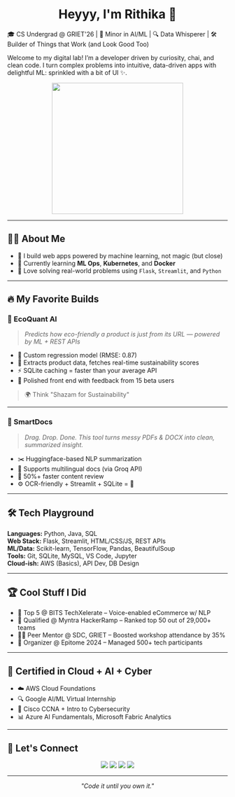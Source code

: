 <h1 align="center">Heyyy, I'm Rithika 🌸</h1>
🎓 CS Undergrad @ GRIET'26 | 🧠 Minor in AI/ML | 🔍 Data Whisperer | 🛠 Builder of Things that Work (and Look Good Too)

Welcome to my digital lab! I’m a developer driven by curiosity, chai, and clean code. I turn complex problems into intuitive, data-driven apps with delightful ML: sprinkled with a bit of UI ✨.


<p align="center">
  <img src="https://media.giphy.com/media/v1.Y2lkPTc5MGI3NjExOGdjbXZmY2tvcnRsY3J5b2xrb2QyemtrOXpyYW9scDg3OG8yc3lsdSZlcD12MV9naWZzX3NlYXJjaCZjdD1n/Dh5q0sShxgp13DwrvG/giphy.gif" width="300px" />
</p>

---

## 👨‍💻 About Me

- 🤖 I build web apps powered by machine learning, not magic (but close)  
- 🧠 Currently learning **ML Ops**, **Kubernetes**, and **Docker**  
- 💬 Love solving real-world problems using `Flask`, `Streamlit`, and `Python`

---

## 🔥 My Favorite Builds

### 🌿 EcoQuant AI  
> *Predicts how eco-friendly a product is just from its URL — powered by ML + REST APIs*

- 🧠 Custom regression model (RMSE: 0.87)
- 🔎 Extracts product data, fetches real-time sustainability scores
- ⚡ SQLite caching = faster than your average API
- 🎨 Polished front end with feedback from 15 beta users

> 🌍 Think "Shazam for Sustainability"

---

### 📄 SmartDocs  
> *Drag. Drop. Done. This tool turns messy PDFs & DOCX into clean, summarized insight.*

- ✂️ Huggingface-based NLP summarization
- 🧾 Supports multilingual docs (via Groq API)
- 🧠 50%+ faster content review
- ⚙️ OCR-friendly + Streamlit + SQLite = 💯

---

## 🛠 Tech Playground

**Languages:** Python, Java, SQL  
**Web Stack:** Flask, Streamlit, HTML/CSS/JS, REST APIs  
**ML/Data:** Scikit-learn, TensorFlow, Pandas, BeautifulSoup  
**Tools:** Git, SQLite, MySQL, VS Code, Jupyter  
**Cloud-ish:** AWS (Basics), API Dev, DB Design  

---

## 🏆 Cool Stuff I Did

- 🥇 Top 5 @ BITS TechXelerate – Voice-enabled eCommerce w/ NLP  
- 🧠 Qualified @ Myntra HackerRamp – Ranked top 50 out of 29,000+ teams  
- 🧑‍🏫 Peer Mentor @ SDC, GRIET – Boosted workshop attendance by 35%  
- 🎯 Organizer @ Epitome 2024 – Managed 500+ tech participants

---

## 📜 Certified in Cloud + AI + Cyber

- ☁️ AWS Cloud Foundations  
- 🔍 Google AI/ML Virtual Internship  
- 🔐 Cisco CCNA + Intro to Cybersecurity  
- 📊 Azure AI Fundamentals, Microsoft Fabric Analytics

---

## 💬 Let's Connect

<p align="center">
  <a href="https://yourwebsite.com"><img src="https://img.shields.io/badge/Portfolio-000?style=for-the-badge&logo=vercel&logoColor=white"></a>
  <a href="https://linkedin.com/in/rithikamalve"><img src="https://img.shields.io/badge/LinkedIn-0077B5?style=for-the-badge&logo=linkedin&logoColor=white"></a>
  <a href="mailto:rithikamalve123@gmail.com"><img src="https://img.shields.io/badge/Email-EA4335?style=for-the-badge&logo=gmail&logoColor=white"></a>
  <a href="https://github.com/rithikamalve"><img src="https://img.shields.io/badge/GitHub-181717?style=for-the-badge&logo=github&logoColor=white"></a>
</p>

---

<p align="center">
  <em>"Code it until you own it."</em>  
</p>
